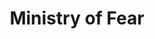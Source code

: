---
title: "Ministry of Fear"
year: 1944
rating: 3.5
stars: "★★★½"
rewatched: false
permalink: "ministry-of-fear"
watched_on: 2020-08-10
---